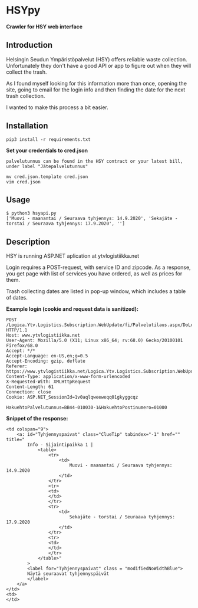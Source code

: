# HSYpy
**Crawler for HSY web interface**

## Introduction

Helsingin Seudun Ympäristöpalvelut (HSY) offers reliable waste collection.
Unfortunately they don't have a good API or app to figure out when they will collect the trash.

As I found myself looking for this information more than once, opening the site, going to email for the login info and then finding the date for the next trash collection.

I wanted to make this process a bit easier.

## Installation

```
pip3 install -r requirements.txt
```

**Set your credentials to cred.json**
```
palvelutunnus can be found in the HSY contract or your latest bill, under label "Jätepalvelutunnus"
```

```
mv cred.json.template cred.json
vim cred.json
```

## Usage

```
$ python3 hsyapi.py 
['Muovi - maanantai / Seuraava tyhjennys: 14.9.2020', 'Sekajäte - torstai / Seuraava tyhjennys: 17.9.2020', '']
```

## Description

HSY is running ASP.NET aplication at ytvlogistiikka.net

Login requires a POST-request, with service ID and zipcode.
As a response, you get page with list of services you have ordered, as well as prices for them.

Trash collecting dates are listed in pop-up window, which includes a table of dates.

**Example login (cookie and request data is sanitized):**
```
POST /Logica.Ytv.Logistics.Subscription.WebUpdate/fi/Palvelutilaus.aspx/DoLogin/2 HTTP/1.1
Host: www.ytvlogistiikka.net
User-Agent: Mozilla/5.0 (X11; Linux x86_64; rv:68.0) Gecko/20100101 Firefox/68.0
Accept: */*
Accept-Language: en-US,en;q=0.5
Accept-Encoding: gzip, deflate
Referer: https://www.ytvlogistiikka.net/Logica.Ytv.Logistics.Subscription.WebUpdate/
Content-Type: application/x-www-form-urlencoded
X-Requested-With: XMLHttpRequest
Content-Length: 61
Connection: close
Cookie: ASP.NET_SessionId=1v0aqlqweeweqq01gkyggcqz

HakuehtoPalvelutunnus=BB44-010030-1&HakuehtoPostinumero=01000
```

**Snippet of the response:**
```
<td colspan="9">
	<a: id="Tyhjennyspaivat" class="ClueTip" tabindex="-1" href="" title="
		Info - Sijaintipaikka 1 | 
			<table>
				<tr>
					<td>
						Muovi - maanantai / Seuraava tyhjennys: 14.9.2020
					</td>
				</tr>
				<tr>
				<td>
				</td>
				</tr>
				<tr>
					<td>
						Sekajäte - torstai / Seuraava tyhjennys: 17.9.2020
					</td>
				</tr>
				<tr>
				<td>
				</td>
				</tr>
			</table>"
		>
		<label for="Tyhjennyspaivat" class = "modifiedNoWidthBlue">
		Näytä seuraavat tyhjennyspäivät
		</label>     
	</a>
</td>
<td>
</td>
```
